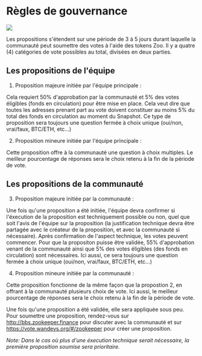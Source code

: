 
# Règles de gouvernance

![](/governance.png)

Les propositions s'étendent sur une période de 3 à 5 jours durant laquelle la communauté peut soumettre des votes à l'aide des tokens Zoo. Il y a quatre (4) catégories de vote possibles au total, divisées en deux parties.


## Les propositions de l'équipe

1) Proposition majeure initiée par l'équipe principale :

Cela requiert 50% d'approbation par la communauté et 5% des votes éligibles (fonds en circulation) pour être mise en place. Cela veut dire que toutes les adresses prenant part au vote doivent constituer au moins 5% du total des fonds en circulation au moment du Snapshot. Ce type de proposition sera toujours une question fermée à choix unique (oui/non, vrai/faux, BTC/ETH, etc...)

2) Proposition mineure initiée par l'équipe principale :

Cette proposition offre à la communauté une question à choix multiples. Le meilleur pourcentage de réponses sera le choix retenu à la fin de la période de vote.  


## Les propositions de la communauté

3) Proposition majeure initiée par la communauté :
 
Une fois qu'une proposition a été initiée, l'équipe devra confirmer si l'éxecution de la proposition est techniquement possible ou non, quel que soit l'avis de l'équipe sur la proposition (la justification technique devra être partagée avec le créateur de la proposition, et avec la communauté si nécessaire). Après confirmation de l'aspect technique, les votes peuvent commencer. Pour que la propositon puisse être validée, 55% d'approbation venant de la communauté ainsi que 5% des votes éligibles (des fonds en circulation) sont nécessaires. Ici aussi, ce sera toujours une question fermée à choix unique (oui/non, vrai/faux, BTC/ETH, etc...)

4) Proposition mineure initiée par la communauté :

Cette proposition fonctionne de la même façon que la propostion 2, en offrant à la communauté plusieurs choix de vote. Ici aussi, le meilleur pourcentage de réponses sera le choix retenu à la fin de la période de vote.


Une fois qu'une proposition a été validée, elle sera appliquée sous peu. Pour soumettre une proposition, rendez-vous sur http://bbs.zookeeper.finance pour discuter avec la communauté et sur https://vote.wandevs.org/#/zookeeper pour créer une proposition.  


_Note:_ _Dans le cas où plus d'une éxecution technique serait nécessaire, la première proposition soumise sera prioritaire._
